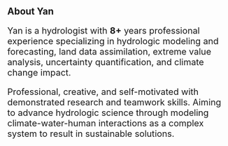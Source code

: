## About Yan
<p style="font-size:20px">Yan is a hydrologist with <strong>8+</strong> years professional experience specializing in hydrologic modeling and forecasting, land data assimilation, extreme value analysis, uncertainty quantification, and climate change impact.</p> 

<p style="font-size:20px">Professional, creative, and self-motivated with demonstrated research and teamwork skills. Aiming to advance hydrologic science through modeling climate-water-human interactions as a complex system to result in sustainable solutions.</p> 
